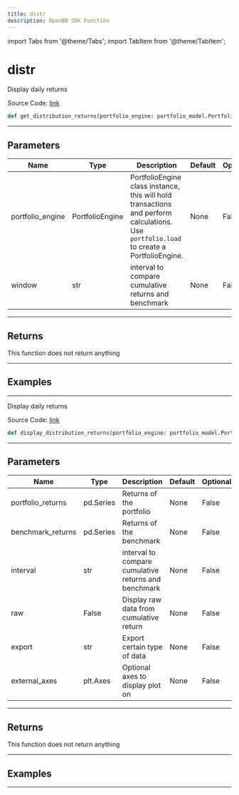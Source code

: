 ```yaml
---
title: distr
description: OpenBB SDK Function
---
```


import Tabs from '@theme/Tabs';
import TabItem from '@theme/TabItem';

# distr

<Tabs>
<TabItem value="model" label="Model" default>

Display daily returns

Source Code: [link](https://github.com/OpenBB-finance/OpenBBTerminal/tree/main/openbb_terminal/portfolio/portfolio_model.py#L1629)

```python
def get_distribution_returns(portfolio_engine: portfolio_model.PortfolioEngine, window: str) -> None
```
---

## Parameters

| Name | Type | Description | Default | Optional |
| ---- | ---- | ----------- | ------- | -------- |
| portfolio_engine | PortfolioEngine | PortfolioEngine class instance, this will hold transactions and perform calculations.<br/>Use `portfolio.load` to create a PortfolioEngine. | None | False |
| window | str | interval to compare cumulative returns and benchmark | None | False |

---

## Returns

This function does not return anything

---

## Examples

---



</TabItem>
<TabItem value="view" label="View">

Display daily returns

Source Code: [link](https://github.com/OpenBB-finance/OpenBBTerminal/tree/main/openbb_terminal/portfolio/portfolio_view.py#L626)

```python
def display_distribution_returns(portfolio_engine: portfolio_model.PortfolioEngine, window: str, raw: bool, export: str, external_axes: Optional[matplotlib.axes._axes.Axes]) -> None
```
---

## Parameters

| Name | Type | Description | Default | Optional |
| ---- | ---- | ----------- | ------- | -------- |
| portfolio_returns | pd.Series | Returns of the portfolio | None | False |
| benchmark_returns | pd.Series | Returns of the benchmark | None | False |
| interval | str | interval to compare cumulative returns and benchmark | None | False |
| raw | False | Display raw data from cumulative return | None | False |
| export | str | Export certain type of data | None | False |
| external_axes | plt.Axes | Optional axes to display plot on | None | False |

---

## Returns

This function does not return anything

---

## Examples

---



</TabItem>
</Tabs>